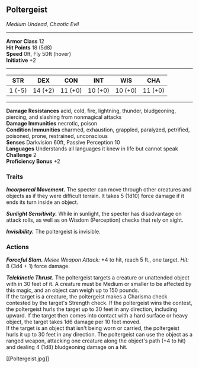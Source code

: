 <div class="statblock">
<h2>Poltergeist</h2>
<em>Medium Undead, Chaotic Evil</em>
<hr>
<strong>Armor Class</strong> 12
<br>
<strong>Hit Points</strong> 18 (5d8)
<br>
<strong>Speed</strong> 0ft, Fly 50ft (hover)
<br>
<strong>Initiative</strong> +2
<hr>
<table class="ability-table">
  <thead>
    <tr>
      <th>STR</th>
      <th>DEX</th>
      <th>CON</th>
      <th>INT</th>
      <th>WIS</th>
      <th>CHA</th>
    </tr>
  </thead>
  <tbody>
    <tr>
      <td>1 (-5)</td>
      <td>14 (+2)</td>
      <td>11 (+0)</td>
      <td>10 (+0)</td>
      <td>10 (+0)</td>
      <td>11 (+0)</td>
    </tr>
  </tbody>
</table>
<hr>
<strong>Damage Resistances</strong> acid, cold, fire, lightning, thunder, bludgeoning, piercing, and slashing from nonmagical attacks <br>
<strong>Damage Immunities</strong> necrotic, poison <br>
<strong>Condition Immunities</strong> charmed, exhaustion, grappled, paralyzed, petrified, poisoned, prone, restrained, unconscious <br>
<strong>Senses</strong> Darkvision 60ft, Passive Perception 10<br>
<strong>Languages</strong> Understands all languages it knew in life but cannot speak<br>
<strong>Challenge</strong> 2<br>
<strong>Proficiency Bonus</strong> +2<br>
<h3>Traits</h3>
<p><strong><em>Incorporeal Movement.</em></strong> The specter can move through other creatures and objects as if they were difficult terrain. It takes 5 (1d10) force damage if it ends its turn inside an object.</p>
<p><strong><em>Sunlight Sensitivity.</em></strong> While in sunlight, the specter has disadvantage on attack rolls, as well as on Wisdom (Perception) checks that rely on sight.</p>
<p><strong><em>Invisibility.</em></strong> The poltergeist is invisible.</p>
<h3>Actions</h3>
<p><strong><em>Forceful Slam.</em></strong> <em>Melee Weapon Attack:</em> +4 to hit, reach 5 ft., one target. <em>Hit:</em> 8 (3d4 + 1) force damage.</p>
<p><strong><em>Telekinetic Thrust.</em></strong> The poltergeist targets a creature or unattended object with in 30 feet of it. A creature must be Medium or smaller to be affected by this magic, and an object can weigh up to 150 pounds.
<br>
If the target is a creature, the poltergeist makes a Charisma check contested by the target's Strength check. If the poltergeist wins the contest, the poltergeist hurls the target up to 30 feet in any direction, including upward. If the target then comes into contact with a hard surface or heavy object, the target takes 1d6 damage per 10 feet moved.
<br>
If the target is an object that isn't being worn or carried, the poltergeist hurls it up to 30 feet in any direction. The poltergeist can use the object as a ranged weapon, attacking one creature along the object's path (+4 to hit) and dealing 4 (1d8) bludgeoning damage on a hit.</p>
</div>

[[Poltergeist.jpg]]